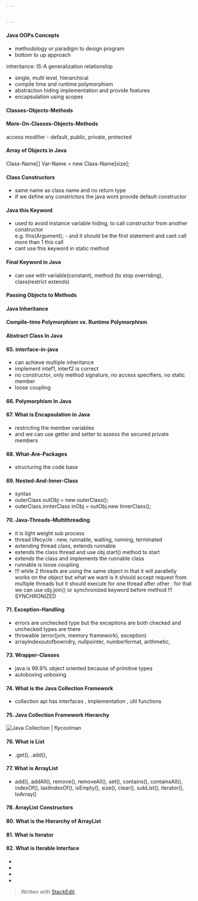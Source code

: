 ```yaml
---


---
```


<h4 id="java-oops-concepts">Java OOPs Concepts</h4>
<ul>
<li>methodology or paradigm to design program</li>
<li>bottom to up approach</li>
</ul>
<p>inheritance: IS-A generalization relationship</p>
<ul>
<li>single, multi level, hierarchical</li>
<li>compile time and runtime polymorphism</li>
<li>abstraction hiding implementation and provide features</li>
<li>encapsulation using scopes</li>
</ul>
<h4 id="classes-objects-methods">Classes-Objects-Methods</h4>
<h4 id="more-on-classes-objects-methods">More-On-Classes-Objects-Methods</h4>
<p>access modifier - default, public, private, protected</p>
<h4 id="array-of-objects-in-java">Array of Objects in Java</h4>
<p>Class-Name[] Var-Name = new Class-Name[size];</p>
<h4 id="class-constructors">Class Constructors</h4>
<ul>
<li>same name as class name and no return type</li>
<li>if we define any constrictors the java wont provide default constructor</li>
</ul>
<h4 id="java-this-keyword">Java this Keyword</h4>
<ul>
<li>used to avoid instance variable hiding, to call constructor from another constructor<br>
e.g. this(Argument); - and it should be the first statement and cant call more than 1 this call</li>
<li>cant use this keyword in static method</li>
</ul>
<h4 id="final-keyword-in-java">Final Keyword in Java</h4>
<ul>
<li>can use with variable(constant), method (to stop overriding), class(restrict extends)</li>
</ul>
<h4 id="passing-objects-to-methods">Passing Objects to Methods</h4>
<h4 id="java-inheritance">Java Inheritance</h4>
<h4 id="compile-time-polymorphism-vs.-runtime-polymorphism">Compile-time Polymorphism vs. Runtime Polymorphism</h4>
<h4 id="abstract-class-in-java">Abstract Class In Java</h4>
<h4 id="interface-in-java">65. interface-in-java</h4>
<ul>
<li>can achieve multiple inheritance</li>
<li>implement intef1, interf2 is correct</li>
<li>no constructor, only method signature, no access specifiers, no static member</li>
<li>loose coupling</li>
</ul>
<h4 id="polymorphism-in-java">66. Polymorphism In Java</h4>
<h4 id="what-is-encapsulation-in-java">67. What is Encapsulation in Java</h4>
<ul>
<li>restricting the member variables</li>
<li>and we can use getter and setter to assess the secured private members</li>
</ul>
<h4 id="what-are-packages">68. What-Are-Packages</h4>
<ul>
<li>structuring the code base</li>
</ul>
<h4 id="nested-and-inner-class">69. Nested-And-Inner-Class</h4>
<ul>
<li>syntax</li>
<li>outerClass outObj = new outerClass();</li>
<li>outerClass.innterClass inObj = outObj.new InnerClass();</li>
</ul>
<h4 id="java-threads-multithreading">70. Java-Threads-Multithreading</h4>
<ul>
<li>it is light weight sub process</li>
<li>thread lifecycle : new, runnable, waiting, running, terminated</li>
<li>extending thread class, extends runnable</li>
<li>extends the class thread and use obj.start() method to start</li>
<li>extends the class and implements the runnable class</li>
<li>runnable is loose coupling</li>
<li>!!! while 2 threads are using the same object in that it will parallelly works on the object but what we want is it should accept request from multiple threads but it should execute for one thread after other : for that we can use obj.join() or synchronized keyword before method !!! SYNCHRONIZED</li>
</ul>
<h4 id="exception-handling">71. Exception-Handling</h4>
<ul>
<li>errors are unchecked type but the exceptions are both checked and unchecked types are there</li>
<li>throwable (error(jvm, memory framework), exception)</li>
<li>arrayIndexoutofbowndry, nullpointer, numberformat, arithmetic,</li>
</ul>
<h4 id="wrapper-classes">73. Wrapper-Classes</h4>
<ul>
<li>java is 99.9% object oriented because of primitive types</li>
<li>autoboxing unboxing</li>
</ul>
<h4 id="what-is-the-java-collection-framework">74. What is the Java Collection Framework</h4>
<ul>
<li>collection api has interfaces , implementation ,  util functions</li>
</ul>
<h4 id="java-collection-framework-hierarchy">75. Java Collection Framework Hierarchy</h4>
<p><img src="https://flycoolman.com/coding/java/java-collection/featured.png" alt="Java Collection | flycoolman"></p>
<h4 id="what-is-list">76. What is List</h4>
<ul>
<li>.get(), .add(),</li>
</ul>
<h4 id="what-is-arraylist">77. What is ArrayList</h4>
<ul>
<li>add(), addAll(), remove(), removeAll(), set(), contains(), containsAll(), indexOf(), lastIndexOf(), isEmpty(), size(), clear(), subList(), iterator(), toArray()</li>
</ul>
<h4 id="arraylist-constructors">78. ArrayList Constructors</h4>
<h4 id="what-is-the-hierarchy-of-arraylist">80. What is the Hierarchy of ArrayList</h4>
<h4 id="what-is-iterator">81. What is Iterator</h4>
<h4 id="what-is-iterable-interface">82. What is Iterable Interface</h4>
<ul>
<li></li>
<li></li>
<li></li>
<li></li>
</ul>
<blockquote>
<p>Written with <a href="https://stackedit.io/">StackEdit</a>.</p>
</blockquote>

